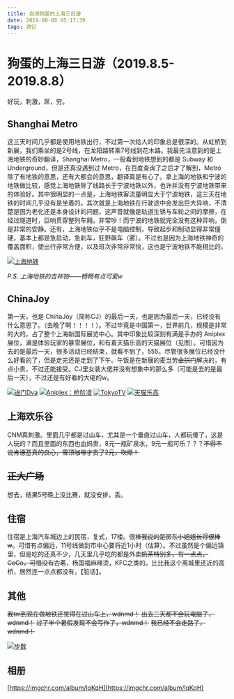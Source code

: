 ```yaml
---
title: 自闭狗蛋的上海三日游
date: 2019-08-08 05:17:39
tags: 游记
---
```


# 狗蛋的上海三日游（2019.8.5-2019.8.8）

好玩，刺激，屌，穷。
<!--more-->

## Shanghai Metro
这三天时间几乎都是使用地铁出行，不过第一次给人的印象总是很深的。从虹桥到新展，我们乘坐的是2号线，在龙阳路转乘7号线到花木路。我最先注意到的是上海地铁的奇妙翻译，Shanghai Metro，一般看到地铁想到的都是 Subway 和 Underground，但是还真没遇到过 Metro，在百度查询了之后才了解到，Metro 除了有地铁的意思，还有大都会的意思，翻译真是有心了。拿上海的地铁和宁波的地铁做比较，感觉上海地铁除了线路长于宁波地铁以外，也许并没有宁波地铁带来的体验好。其中很明显的一点是，上海地铁客流量明显大于宁波地铁，这三天在地铁的时间几乎没有是坐着的。其次就是上海地铁在行驶途中会发出巨大异响，不清楚是因为老化还是本身设计的问题，这声音就像是轨道生锈与车轮之间的摩擦，在经过隧道时，巨响贯穿整列车厢，非常吵！而宁波的地铁就完全没有这种异响，倒是非常的安静。还有，上海地铁似乎不是电脑控制，导致起步和制动显得非常僵硬，基本上都是急启动，急刹车，狂野飙车（雾）。不过也是因为上海地铁神奇的覆盖面积，使出行非常方便，以及班次非常非常快，这也是宁波地铁不能相比的。

[![上海地铁](https://s2.ax1x.com/2019/08/08/eotxqs.md.jpg)](https://imgchr.com/i/eotxqs)

*P.S. 上海地铁的吉祥物——畅畅有点可爱w*

## ChinaJoy
第一天，也是 ChinaJoy（简称CJ）的最后一天，也是因为最后一天，已经没有什么意思了。（去晚了啊！！！！）。不过毕竟是中国第一，世界前几，规模是非常的大的，占了整个上海新国际展览中心。其中印象比较深刻有满是手办的 Aniplex 展位，满是体验玩家的暴雪展位，和有着天猫乐高的天猫展位（见图）。可惜因为去的是最后一天，很多活动已经结束，就看不到了，555。尽管很多展位已经没什么好看的了，但是走完还是走到了下午。午饭是在新展的麦当劳~~金拱门~~解决的，有点小贵，不过还能接受。CJ里女装大佬并没有想象中的那么多（可能是去的是最后一天），不过还是有好看的大佬的w。

[![进门Dva](https://s2.ax1x.com/2019/08/08/eoY5NV.md.jpg)](https://imgchr.com/i/eoY5NV)
[![Aniplex：枪阶凛](https://s2.ax1x.com/2019/08/08/eoYxN6.md.jpg)](https://imgchr.com/i/eoYxN6)
[![TokyoTV](https://s2.ax1x.com/2019/08/08/eotCge.md.jpg)](https://imgchr.com/i/eotCge)
[![天猫乐高](https://s2.ax1x.com/2019/08/08/eotjMQ.md.jpg)](https://imgchr.com/i/eotjMQ)

## 上海欢乐谷
CNM真刺激。里面几乎都是过山车，尤其是一个垂直过山车，人都玩傻了，这是人玩的？而且里面的东西也血妈贵，8元一瓶矿泉水，9元一瓶可乐？？？~~不得不说肯德基真的良心，雪顶咖啡才贵了2元，吹爆！~~

## ~~正大广场~~
想去，结果5号晚上没比赛，就没安排，丢。

## 住宿
住宿是上海汽车城边上的民宿，复式，17楼。很棒~~我说的是房东小姐姐长得很棒w~~。可惜有点偏远，11号线做到市中心要将近1小时（估算）。不过虽然是个偏远镇里，但是吃的还真不少，几天里几乎吃的都是外卖~~奶茶特别多，有一点点，CoCo，可惜没有古茗~~，杨国福麻辣烫，KFC之类的。比比我这个离城里还近的高桥，居然连一点点都没有，【脏话】。

## 其他
~~我tm到现在做地铁还觉得在过山车上，wdnmd！~~
~~出去三天都不会玩电脑了，wdnmd！~~
~~过了半个暑假发现不会写作了，wdnmd！~~
~~我已经不会走路了，wdnmd！~~

[![步数](https://s2.ax1x.com/2019/08/08/eotvrj.md.png)](https://imgchr.com/i/eotvrj)

## 相册
[https://imgchr.com/album/lqKqH](https://imgchr.com/album/lqKqH)
